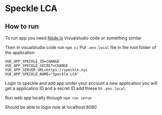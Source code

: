 # Speckle LCA


## How to run
To run app you need
[Node.js](https://nodejs.org/en/)
Visualstudio code or something similar

Then in visualstudio code run `npm ci`
Put `.env.local` file in the root folder of the application

```
VUE_APP_SPECKLE_ID=CHANGE
VUE_APP_SPECKLE_SECRET=CHANGE
VUE_APP_SERVER_URL=https://speckle.xyz
VUE_APP_SPECKLE_NAME="Speckle LCA"
```

Login to speckle and add app under your account a new application you will get a application ID and a secret ID add thiese to `.env.local`.

Run web app locally through `npm run serve`

Should be able to login now at localhost:8080
